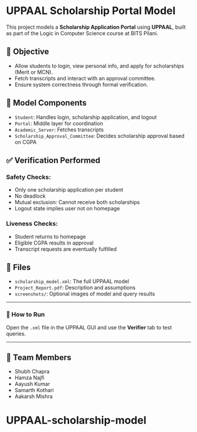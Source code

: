# UPPAAL Scholarship Portal Model

This project models a **Scholarship Application Portal** using **UPPAAL**, built as part of the Logic in Computer Science course at BITS Pilani.

## 📌 Objective
- Allow students to login, view personal info, and apply for scholarships (Merit or MCN).
- Fetch transcripts and interact with an approval committee.
- Ensure system correctness through formal verification.

## 🧩 Model Components
- `Student`: Handles login, scholarship application, and logout
- `Portal`: Middle layer for coordination
- `Academic_Server`: Fetches transcripts
- `Scholarship_Approval_Committee`: Decides scholarship approval based on CGPA

## ✅ Verification Performed
### Safety Checks:
- Only one scholarship application per student
- No deadlock
- Mutual exclusion: Cannot receive both scholarships
- Logout state implies user not on homepage

### Liveness Checks:
- Student returns to homepage
- Eligible CGPA results in approval
- Transcript requests are eventually fulfilled

## 📁 Files
- `scholarship_model.xml`: The full UPPAAL model
- `Project_Report.pdf`: Description and assumptions
- `screenshots/`: Optional images of model and query results

---

### 📌 How to Run
Open the `.xml` file in the UPPAAL GUI and use the **Verifier** tab to test queries.

---

## 👥 Team Members
- Shubh Chapra  
- Hamza Najfi  
- Aayush Kumar  
- Samarth Kothari  
- Aakarsh Mishra
# UPPAAL-scholarship-model
